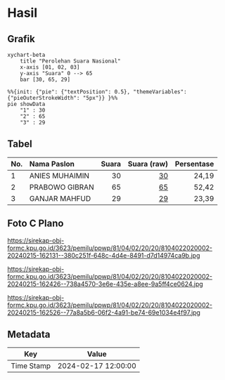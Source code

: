 # Hasil

## Grafik

```mermaid
xychart-beta
    title "Perolehan Suara Nasional"
    x-axis [01, 02, 03]
    y-axis "Suara" 0 --> 65
    bar [30, 65, 29]
```

```mermaid
%%{init: {"pie": {"textPosition": 0.5}, "themeVariables": {"pieOuterStrokeWidth": "5px"}} }%%
pie showData
    "1" : 30
    "2" : 65
    "3" : 29
```

## Tabel

| No. | Nama Paslon    | Suara | Suara (raw) | Persentase |
|:--- |:-------------- | -----:| -----------:| ----------:|
| 1   | ANIES MUHAIMIN | 30    | [30][p-1]   | 24,19      |
| 2   | PRABOWO GIBRAN | 65    | [65][p-2]   | 52,42      |
| 3   | GANJAR MAHFUD  | 29    | [29][p-3]   | 23,39      |


[p-1]: https://github.com/gigit-pemilu/pemilu-2024/blob/main/pilpres/hitung-suara/sub/81-maluku/sub/04-buru/sub/02-air-buaya/sub/2020-batlale/sub/002-tps/sub/paslon-1.txt
[p-2]: https://github.com/gigit-pemilu/pemilu-2024/blob/main/pilpres/hitung-suara/sub/81-maluku/sub/04-buru/sub/02-air-buaya/sub/2020-batlale/sub/002-tps/sub/paslon-2.txt
[p-3]: https://github.com/gigit-pemilu/pemilu-2024/blob/main/pilpres/hitung-suara/sub/81-maluku/sub/04-buru/sub/02-air-buaya/sub/2020-batlale/sub/002-tps/sub/paslon-3.txt

## Foto C Plano

https://sirekap-obj-formc.kpu.go.id/3623/pemilu/ppwp/81/04/02/20/20/8104022020002-20240215-162131--380c251f-648c-4d4e-8491-d7d14974ca9b.jpg

https://sirekap-obj-formc.kpu.go.id/3623/pemilu/ppwp/81/04/02/20/20/8104022020002-20240215-162426--738a4570-3e6e-435e-a8ee-9a5ff4ce0624.jpg

https://sirekap-obj-formc.kpu.go.id/3623/pemilu/ppwp/81/04/02/20/20/8104022020002-20240215-162526--77a8a5b6-06f2-4a91-be74-69e1034e4f97.jpg


## Metadata

| Key        | Value               |
| ---------- | ------------------- |
| Time Stamp | 2024-02-17 12:00:00 |




